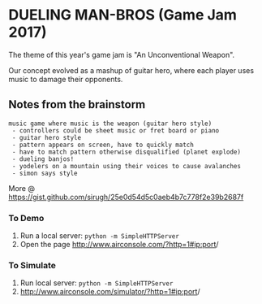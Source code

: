 # DUELING MAN-BROS (Game Jam 2017)

The theme of this year's game jam is "An Unconventional Weapon".

Our concept evolved as a mashup of guitar hero, where each player uses music to
damage their opponents.

## Notes from the brainstorm
```
music game where music is the weapon (guitar hero style)
 - controllers could be sheet music or fret board or piano
 - guitar hero style
 - pattern appears on screen, have to quickly match
 - have to match pattern otherwise disqualified (planet explode)
 - dueling banjos!
 - yodelers on a mountain using their voices to cause avalanches
 - simon says style
```

More @ https://gist.github.com/sirugh/25e0d54d5c0aeb4b7c778f2e39b2687f

### To Demo

1. Run a local server: `python -m SimpleHTTPServer`
2. Open the page http://www.airconsole.com/?http=1#<ip:port>/

### To Simulate

1. Run local server: `python -m SimpleHTTPServer`
2. http://www.airconsole.com/simulator/?http=1#<ip:port>/
